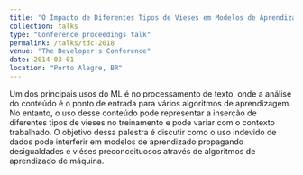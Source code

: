 ```yaml
---
title: "O Impacto de Diferentes Tipos de Vieses em Modelos de Aprendizado de Máquina"
collection: talks
type: "Conference proceedings talk"
permalink: /talks/tdc-2018
venue: "The Developer's Conference"
date: 2014-03-01
location: "Porto Alegre, BR"
---
```


Um dos principais usos do ML é no processamento de texto, onde a análise do conteúdo é o ponto de entrada para vários algoritmos de aprendizagem. No entanto, o uso desse conteúdo pode representar a inserção de diferentes tipos de vieses no treinamento e pode variar com o contexto trabalhado. O objetivo dessa palestra é discutir como o uso indevido de dados pode interferir em modelos de aprendizado propagando desigualdades e viéses preconceituosos através de algoritmos de aprendizado de máquina.
